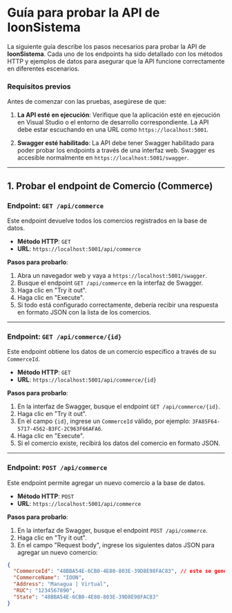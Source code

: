 # Guía para probar la API de IoonSistema

La siguiente guía describe los pasos necesarios para probar la API de **IoonSistema**. Cada uno de los endpoints ha sido detallado con los métodos HTTP y ejemplos de datos para asegurar que la API funcione correctamente en diferentes escenarios.

### Requisitos previos

Antes de comenzar con las pruebas, asegúrese de que:

1. **La API esté en ejecución**: Verifique que la aplicación esté en ejecución en Visual Studio o el entorno de desarrollo correspondiente. La API debe estar escuchando en una URL como `https://localhost:5001`.

2. **Swagger esté habilitado**: La API debe tener Swagger habilitado para poder probar los endpoints a través de una interfaz web. Swagger es accesible normalmente en `https://localhost:5001/swagger`.

---

## 1. Probar el endpoint de **Comercio (Commerce)**

### Endpoint: `GET /api/commerce`

Este endpoint devuelve todos los comercios registrados en la base de datos.

- **Método HTTP**: `GET`
- **URL**: `https://localhost:5001/api/commerce`

**Pasos para probarlo**:
1. Abra un navegador web y vaya a `https://localhost:5001/swagger`.
2. Busque el endpoint `GET /api/commerce` en la interfaz de Swagger.
3. Haga clic en "Try it out".
4. Haga clic en "Execute".
5. Si todo está configurado correctamente, debería recibir una respuesta en formato JSON con la lista de los comercios.

---

### Endpoint: `GET /api/commerce/{id}`

Este endpoint obtiene los datos de un comercio específico a través de su `CommerceId`.

- **Método HTTP**: `GET`
- **URL**: `https://localhost:5001/api/commerce/{id}`

**Pasos para probarlo**:
1. En la interfaz de Swagger, busque el endpoint `GET /api/commerce/{id}`.
2. Haga clic en "Try it out".
3. En el campo `{id}`, ingrese un `CommerceId` válido, por ejemplo: `3FA85F64-5717-4562-B3FC-2C963F66AFA6`.
4. Haga clic en "Execute".
5. Si el comercio existe, recibirá los datos del comercio en formato JSON.

---

### Endpoint: `POST /api/commerce`

Este endpoint permite agregar un nuevo comercio a la base de datos.

- **Método HTTP**: `POST`
- **URL**: `https://localhost:5001/api/commerce`

**Pasos para probarlo**:
1. En la interfaz de Swagger, busque el endpoint `POST /api/commerce`.
2. Haga clic en "Try it out".
3. En el campo "Request body", ingrese los siguientes datos JSON para agregar un nuevo comercio:

```json
{
  "CommerceId": "48BBA54E-6CB0-4E80-803E-39D8E98FAC83", // este se genera automaticamente
  "CommerceName": "IOON",
  "Address": "Managua | Virtual",
  "RUC": "1234567890",
  "State": "48BBA54E-6CB0-4E80-803E-39D8E98FAC83"
}

